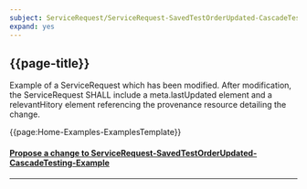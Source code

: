 ```yaml
---
subject: ServiceRequest/ServiceRequest-SavedTestOrderUpdated-CascadeTesting-Example
expand: yes
---
```



## {{page-title}}

Example of a ServiceRequest which has been modified. After modification, the ServiceRequest SHALL include a meta.lastUpdated element and a relevantHitory element referencing the provenance resource detailing the change.


{{page:Home-Examples-ExamplesTemplate}}


<div id="Feedback" class="tabcontent">
<h4><a href='https://simplifier.net/NHS-Digital-FHIR-Genomics-Implementation-Guide/ServiceRequest-ServiceRequest-SavedTestOrderUpdated-CascadeTesting-Example/~issues?level=File' target="_blank">Propose a change to ServiceRequest-SavedTestOrderUpdated-CascadeTesting-Example</a></h4>
</div>

---